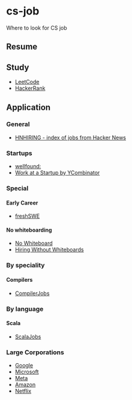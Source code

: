 # cs-job
Where to look for CS job

## Resume

## Study
- [LeetCode](leetcode.com)
- [HackerRank](https://www.hackerrank.com/)

## Application

### General
- [HNHIRING - index of jobs from Hacker News](https://hnhiring.com/)

### Startups
- [wellfound:](https://angel.co/jobs)
- [Work at a Startup by YCombinator](https://www.workatastartup.com)

### Special
#### Early Career
- [freshSWE](https://www.freshswe.com/)

#### No whiteboarding
- [No Whiteboard](https://www.nowhiteboard.org/)
- [Hiring Without Whiteboards](https://github.com/poteto/hiring-without-whiteboards)

### By speciality
#### Compilers
- [CompilerJobs](https://mgaudet.github.io/CompilerJobs/)

### By language
#### Scala
- [ScalaJobs](https://scalajobs.com/)

### Large Corporations
- [Google]()
- [Microsoft]()
- [Meta]()
- [Amazon]()
- [Netflix]()
